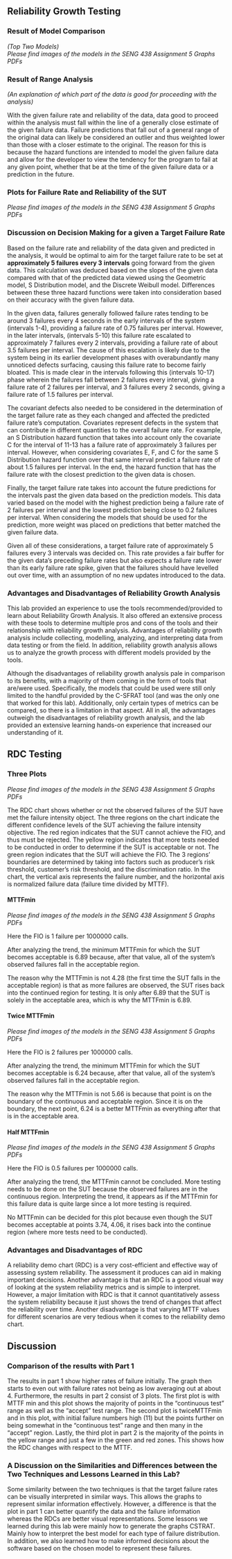 ## **Reliability Growth Testing**
### Result of Model Comparison
*(Top Two Models)*</br>
*Please find images of the models in the SENG 438 Assignment 5 Graphs PDFs*

### Result of Range Analysis
*(An explanation of which part of the data is good for proceeding with the analysis)*

With the given failure rate and reliability of the data, data good to proceed within the analysis must fall within the line of a generally close estimate of the given failure data. Failure predictions that fall out of a general range of the original data can likely be considered an outlier and thus weighted lower than those with a closer estimate to the original. The reason for this is because the hazard functions are intended to model the given failure data and allow for the developer to view the tendency for the program to fail at any given point, whether that be at the time of the given failure data or a prediction in the future.

### Plots for Failure Rate and Reliability of the SUT
*Please find images of the models in the SENG 438 Assignment 5 Graphs PDFs*

### Discussion on Decision Making for a given a Target Failure Rate
Based on the failure rate and reliability of the data given and predicted in the analysis, it would be optimal to aim for the target failure rate to be set at **approximately 5 failures every 3** **intervals** going forward from the given data. This calculation was deduced based on the slopes of the given data compared with that of the predicted data viewed using the Geometric model, S Distribution model, and the Discrete Weibull model. Differences between these three hazard functions were taken into consideration based on their accuracy with the given failure data.

In the given data, failures generally followed failure rates tending to be around 3 failures every 4 seconds in the early intervals of the system (intervals 1-4), providing a failure rate of 0.75 failures per interval. However, in the later intervals, (intervals 5-10) this failure rate escalated to approximately 7 failures every 2 intervals, providing a failure rate of about 3.5 failures per interval. The cause of this escalation is likely due to the system being in its earlier development phases with overabundantly many unnoticed defects surfacing, causing this failure rate to become fairly bloated. This is made clear in the intervals following this (intervals 10-17) phase wherein the failures fall between 2 failures every interval, giving a failure rate of 2 failures per interval, and 3 failures every 2 seconds, giving a failure rate of 1.5 failures per interval.

The covariant defects also needed to be considered in the determination of the target failure rate as they each changed and affected the predicted failure rate’s computation. Covariates represent defects in the system that can contribute in different quantities to the overall failure rate. For example, an S Distribution hazard function that takes into account only the covariate C for the interval of 11-13 has a failure rate of approximately 3 failures per interval. However, when considering covariates E, F, and C for the same S Distribution hazard function over that same interval predict a failure rate of about 1.5 failures per interval. In the end, the hazard function that has the failure rate with the closest prediction to the given data is chosen.

Finally, the target failure rate takes into account the future predictions for the intervals past the given data based on the prediction models. This data varied based on the model with the highest prediction being a failure rate of 2 failures per interval and the lowest prediction being close to 0.2 failures per interval. When considering the models that should be used for the prediction, more weight was placed on predictions that better matched the given failure data.

Given all of these considerations, a target failure rate of approximately 5 failures every 3 intervals was decided on. This rate provides a fair buffer for the given data’s preceding failure rates but also expects a failure rate lower than its early failure rate spike, given that the failures should have levelled out over time, with an assumption of no new updates introduced to the data.

### Advantages and Disadvantages of Reliability Growth Analysis

This lab provided an experience to use the tools recommended/provided to learn about Reliability Growth Analysis. It also offered an extensive process with these tools to determine multiple pros and cons of the tools and their relationship with reliability growth analysis. Advantages of reliability growth analysis include collecting, modelling, analyzing, and interpreting data from data testing or from the field. In addition, reliability growth analysis allows us to analyze the growth process with different models provided by the tools.

Although the disadvantages of reliability growth analysis pale in comparison to its benefits, with a majority of them coming in the form of tools that are/were used. Specifically, the models that could be used were still only limited to the handful provided by the C-SFRAT tool (and was the only one that worked for this lab). Additionally, only certain types of metrics can be compared, so there is a limitation in that aspect. All in all, the advantages outweigh the disadvantages of reliability growth analysis, and the lab provided an extensive learning hands-on experience that increased our understanding of it.

## **RDC Testing**
### **Three Plots** 
*Please find images of the models in the SENG 438 Assignment 5 Graphs PDFs*

The RDC chart shows whether or not the observed failures of the SUT have met the failure intensity object. The three regions on the chart indicate the different confidence levels of the SUT achieving the failure intensity objective. The red region indicates that the SUT cannot achieve the FIO, and thus must be rejected. The yellow region indicates that more tests needed to be conducted in order to determine if the SUT is acceptable or not. The green region indicates that the SUT will achieve the FIO. The 3 regions’ boundaries are determined by taking into factors such as producer’s risk threshold, customer’s risk threshold, and the discrimination ratio. In the chart, the vertical axis represents the failure number, and the horizontal axis is normalized failure data (failure time divided by MTTF).

#### MTTFmin
*Please find images of the models in the SENG 438 Assignment 5 Graphs PDFs*

Here the FIO is 1 failure per 1000000 calls.

After analyzing the trend, the minimum MTTFmin for which the SUT becomes acceptable is 6.89 because, after that value, all of the system’s observed failures fall in the acceptable region. 

The reason why the MTTFmin is not 4.28 (the first time the SUT falls in the acceptable region) is that as more failures are observed, the SUT rises back into the continued region for testing. It is only after 6.89 that the SUT is solely in the acceptable area, which is why the MTTFmin is 6.89. 

#### Twice MTTFmin
*Please find images of the models in the SENG 438 Assignment 5 Graphs PDFs*

Here the FIO is 2 failures per 1000000 calls.

After analyzing the trend, the minimum MTTFmin for which the SUT becomes acceptable is 6.24 because, after that value, all of the system’s observed failures fall in the acceptable region. 

The reason why the MTTFmin is not 5.66 is because that point is on the boundary of the continuous and acceptable region. Since it is on the boundary, the next point, 6.24 is a better MTTFmin as everything after that is in the acceptable area. 

#### Half MTTFmin
*Please find images of the models in the SENG 438 Assignment 5 Graphs PDFs*

Here the FIO is 0.5 failures per 1000000 calls.

After analyzing the trend, the MTTFmin cannot be concluded. More testing needs to be done on the SUT because the observed failures are in the continuous region. Interpreting the trend, it appears as if the MTTFmin for this failure data is quite large since a lot more testing is required. 

No MTTFmin can be decided for this plot because even though the SUT becomes acceptable at points 3.74, 4.06, it rises back into the continue region (where more tests need to be conducted). 


### Advantages and Disadvantages of RDC
A reliability demo chart (RDC) is a very cost-efficient and effective way of assessing system reliability. The assessment it produces can aid in making important decisions. Another advantage is that an RDC is a good visual way of looking at the system reliability metrics and is simple to interpret. However, a major limitation with RDC is that it cannot quantitatively assess the system reliability because it just shows the trend of changes that affect the reliability over time. Another disadvantage is that varying MTTF values for different scenarios are very tedious when it comes to the reliability demo chart.

## **Discussion**

### Comparison of the results with Part 1
The results in part 1 show higher rates of failure initially. The graph then starts to even out with failure rates not being as low averaging out at about 4. Furthermore, the results in part 2 consist of 3 plots. The first plot is with MTTF min and this plot shows the majority of points in the “continuous test” range as well as the “accept” test range. The second plot is twiceMTTFmin and in this plot, with initial failure numbers high (11) but the points further on being somewhat in the “continuous test” range and then many in the “accept” region. Lastly, the third plot in part 2 is the majority of the points in the yellow range and just a few in the green and red zones. This shows how the RDC changes with respect to the MTTF.

### A Discussion on the Similarities and Differences between the Two Techniques and Lessons Learned in this Lab?
Some similarity between the two techniques is that the target failure rates can be visually interpreted in similar ways. This allows the graphs to represent similar information effectively. However, a difference is that the plot in part 1 can better quantify the data and the failure information whereas the RDCs are better visual representations. Some lessons we learned during this lab were mainly how to generate the graphs CSTRAT. Mainly how to interpret the best model for each type of failure distribution. In addition, we also learned how to make informed decisions about the software based on the chosen model to represent these failures.
